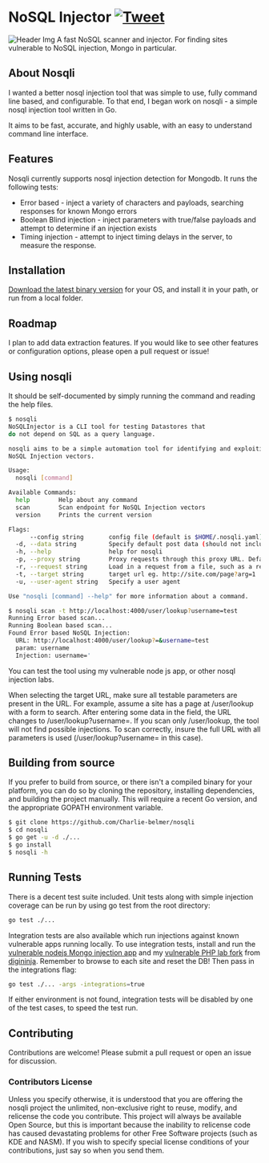 # NoSQL Injector [![Tweet](https://img.shields.io/twitter/url/http/shields.io.svg?style=social)](https://twitter.com/share?text=NoSQLi%20Injection%20Security%20Scanner&url=https://github.com/Charlie-belmer/nosqli&hashtags=nosql,infosec)
![Header Img](https://nullsweep.com/content/images/2020/12/NoSQLi.png)
A fast NoSQL scanner and injector. For finding sites vulnerable to NoSQL injection, Mongo in particular.

## About Nosqli
I wanted a better nosql injection tool that was simple to use, fully command line based, and configurable. To that end, I began work on nosqli - a simple nosql injection tool written in Go. 

It aims to be fast, accurate, and highly usable, with an easy to understand command line interface.

## Features
Nosqli currently supports nosql injection detection for Mongodb. It runs the following tests:
 * Error based - inject a variety of characters and payloads, searching responses for known Mongo errors
 * Boolean Blind injection - inject parameters with true/false payloads and attempt to determine if an injection exists
 * Timing injection - attempt to inject timing delays in the server, to measure the response.

## Installation

[Download the latest binary version](https://github.com/Charlie-belmer/nosqli/releases) for your OS, and install it in your path, or run from a local folder.

## Roadmap
I plan to add data extraction features. If you would like to see other features or configuration options, please open a pull request or issue!

## Using nosqli
It should be self-documented by simply running the command and reading the help files.

```bash
$ nosqli
NoSQLInjector is a CLI tool for testing Datastores that 
do not depend on SQL as a query language. 

nosqli aims to be a simple automation tool for identifying and exploiting 
NoSQL Injection vectors.

Usage:
  nosqli [command]

Available Commands:
  help        Help about any command
  scan        Scan endpoint for NoSQL Injection vectors
  version     Prints the current version

Flags:
      --config string       config file (default is $HOME/.nosqli.yaml)
  -d, --data string         Specify default post data (should not include any injection strings)
  -h, --help                help for nosqli
  -p, --proxy string        Proxy requests through this proxy URL. Defaults to HTTP_PROXY environment variable.
  -r, --request string      Load in a request from a file, such as a request generated in Burp or ZAP.
  -t, --target string       target url eg. http://site.com/page?arg=1
  -u, --user-agent string   Specify a user agent

Use "nosqli [command] --help" for more information about a command.

$ nosqli scan -t http://localhost:4000/user/lookup?username=test
Running Error based scan...
Running Boolean based scan...
Found Error based NoSQL Injection:
  URL: http://localhost:4000/user/lookup?=&username=test
  param: username
  Injection: username='
```

 You can test the tool using my vulnerable node js app, or other nosql injection labs.

 When selecting the target URL, make sure all testable parameters are present in the URL. For example, assume a site has a page at /user/lookup with a form to search. After entering some data in the field, the URL changes to /user/lookup?username=<data>. If you scan only /user/lookup, the tool will not find possible injections. To scan correctly, insure the full URL with all parameters is used (/user/lookup?username=<data> in this case).

## Building from source

If you prefer to build from source, or there isn't a compiled binary for your platform, you can do so by cloning the repository, installing dependencies, and building the project manually. This will require a recent Go version, and the appropriate GOPATH environment variable.

```bash
$ git clone https://github.com/Charlie-belmer/nosqli
$ cd nosqli
$ go get -u -d ./...
$ go install
$ nosqli -h
```

## Running Tests
There is a decent test suite included. Unit tests along with simple injection coverage can be run by using go test from the root directory:
```bash
go test ./...
```

Integration tests are also available which run injections against known vulnerable apps running locally. To use integration tests, install and run the [vulnerable nodejs Mongo injection app](https://github.com/Charlie-belmer/vulnerable-node-app) and my [vulnerable PHP lab fork](https://github.com/Charlie-belmer/nosqlilab) from [digininja](https://digi.ninja/projects/nosqli_lab.php). Remember to browse to each site and reset the DB! Then pass in the integrations flag:
```bash
go test ./... -args -integrations=true
```
If either environment is not found, integration tests will be disabled by one of the test cases, to speed the test run.

## Contributing
Contributions are welcome! Please submit a pull request or open an issue for discussion.

### Contributors License
Unless you specify otherwise, it is understood that you are offering the nosqli project the unlimited, non-exclusive right to reuse, modify, and relicense the code you contribute. This project will always be available Open Source, but this is important because the inability to relicense code has caused devastating problems for other Free Software projects (such as KDE and NASM). If you wish to specify special license conditions of your contributions, just say so when you send them.
